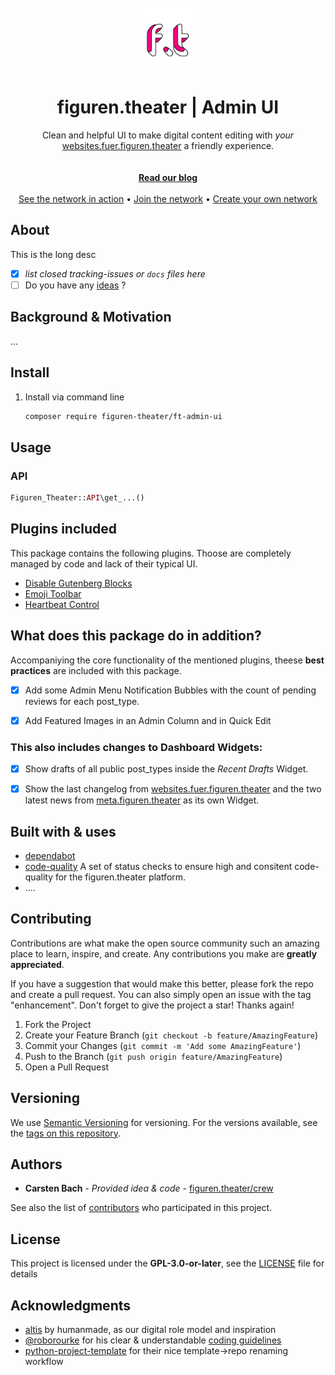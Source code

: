 <!-- PROJECT LOGO -->
<br />
<div align="center">
  <a href="https://github.com/figuren-theater/ft-admin-ui">
    <img src="https://raw.githubusercontent.com/figuren-theater/logos/main/favicon.png" alt="figuren.theater Logo" width="100" height="100">
  </a>

  <h1 align="center">figuren.theater | Admin UI</h1>

  <p align="center">
    Clean and helpful UI to make digital content editing with <em>your</em> <a href="https://websites.fuer.figuren.theater">websites.fuer.figuren.theater</a> a friendly experience.
    <br /><br /><br />
    <a href="https://meta.figuren.theater/blog"><strong>Read our blog</strong></a>
    <br />
    <br />
    <a href="https://figuren.theater">See the network in action</a>
    •
    <a href="https://mein.figuren.theater">Join the network</a>
    •
    <a href="https://websites.fuer.figuren.theater">Create your own network</a>
  </p>
</div>

## About 


This is the long desc

* [x] *list closed tracking-issues or `docs` files here*
* [ ] Do you have any [ideas](https://github.com/figuren-theater/ft-admin-ui/issues/new) ?

## Background & Motivation

...

## Install

1. Install via command line
	```sh
	composer require figuren-theater/ft-admin-ui
	```

## Usage

### API

```php
Figuren_Theater::API\get_...()
```

## Plugins included

This package contains the following plugins. 
Thoose are completely managed by code and lack of their typical UI.

* [Disable Gutenberg Blocks](https://wordpress.org/plugins/disable-gutenberg-blocks/#developers)
* [Emoji Toolbar](https://wordpress.org/plugins/emoji-toolbar/#developers)
* [Heartbeat Control](https://wordpress.org/plugins/heartbeat-control/#developers)


## What does this package do in addition?

Accompaniying the core functionality of the mentioned plugins, theese **best practices** are included with this package.

- [X] Add some Admin Menu Notification Bubbles with the count of pending reviews for each post_type.
- [X] Add Featured Images in an Admin Column and in Quick Edit


### This also includes changes to **Dashboard Widgets**:

- [X] Show drafts of all public post_types inside the *Recent Drafts* Widget.
- [X] Show the last changelog from [websites.fuer.figuren.theater](https://websites.fuer.figuren.theater/) and the two latest news from [meta.figuren.theater](https://meta.figuren.theater/) as its own Widget.


## Built with & uses

  - [dependabot](/.github/dependabot.yml)
  - [code-quality](https://github.com/figuren-theater/code-quality/)
     A set of status checks to ensure high and consitent code-quality for the figuren.theater platform.
  - ....

## Contributing

Contributions are what make the open source community such an amazing place to learn, inspire, and create. Any contributions you make are **greatly appreciated**.

If you have a suggestion that would make this better, please fork the repo and create a pull request. You can also simply open an issue with the tag "enhancement".
Don't forget to give the project a star! Thanks again!

1. Fork the Project
2. Create your Feature Branch (`git checkout -b feature/AmazingFeature`)
3. Commit your Changes (`git commit -m 'Add some AmazingFeature'`)
4. Push to the Branch (`git push origin feature/AmazingFeature`)
5. Open a Pull Request


## Versioning

We use [Semantic Versioning](http://semver.org/) for versioning. For the versions
available, see the [tags on this repository](https://github.com/figuren-theater/ft-admin-ui/tags).

## Authors

  - **Carsten Bach** - *Provided idea & code* - [figuren.theater/crew](https://figuren.theater/crew/)

See also the list of [contributors](https://github.com/figuren-theater/ft-admin-ui/contributors)
who participated in this project.

## License

This project is licensed under the **GPL-3.0-or-later**, see the [LICENSE](/LICENSE) file for
details

## Acknowledgments

  - [altis](https://github.com/search?q=org%3Ahumanmade+altis) by humanmade, as our digital role model and inspiration
  - [@roborourke](https://github.com/roborourke) for his clear & understandable [coding guidelines](https://docs.altis-dxp.com/guides/code-review/standards/)
  - [python-project-template](https://github.com/rochacbruno/python-project-template) for their nice template->repo renaming workflow
